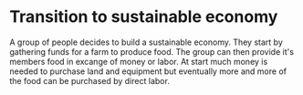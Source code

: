 # Transition to sustainable economy

A group of people decides to build a sustainable economy. They start by gathering funds for a farm to produce food. The group can then provide it's members food in excange of money or labor. At start much money is needed to purchase land and equipment but eventually more and more of the food can be purchased by direct labor.
